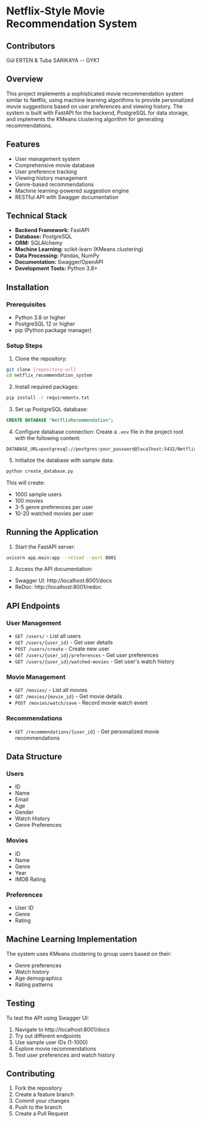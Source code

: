 # Netflix-Style Movie Recommendation System

## Contributors
Gül ERTEN & Tuba SARIKAYA -- GYK1

## Overview
This project implements a sophisticated movie recommendation system similar to Netflix, using machine learning algorithms to provide personalized movie suggestions based on user preferences and viewing history. The system is built with FastAPI for the backend, PostgreSQL for data storage, and implements the KMeans clustering algorithm for generating recommendations.

## Features
- User management system
- Comprehensive movie database
- User preference tracking
- Viewing history management
- Genre-based recommendations
- Machine learning-powered suggestion engine
- RESTful API with Swagger documentation

## Technical Stack
- **Backend Framework:** FastAPI
- **Database:** PostgreSQL
- **ORM:** SQLAlchemy
- **Machine Learning:** scikit-learn (KMeans clustering)
- **Data Processing:** Pandas, NumPy
- **Documentation:** Swagger/OpenAPI
- **Development Tools:** Python 3.8+

## Installation

### Prerequisites
- Python 3.8 or higher
- PostgreSQL 12 or higher
- pip (Python package manager)

### Setup Steps

1. Clone the repository:
```bash
git clone [repository-url]
cd netflix_recommendation_system
```

2. Install required packages:
```bash
pip install -r requirements.txt
```

3. Set up PostgreSQL database:
```sql
CREATE DATABASE "NetflixRecommendation";
```

4. Configure database connection:
Create a `.env` file in the project root with the following content:
```env
DATABASE_URL=postgresql://postgres:your_password@localhost:5432/NetflixRecommendation
```

5. Initialize the database with sample data:
```bash
python create_database.py
```
This will create:
- 1000 sample users
- 100 movies
- 3-5 genre preferences per user
- 10-20 watched movies per user

## Running the Application

1. Start the FastAPI server:
```bash
uvicorn app.main:app --reload --port 8001
```

2. Access the API documentation:
- Swagger UI: http://localhost:8001/docs
- ReDoc: http://localhost:8001/redoc

## API Endpoints

### User Management
- `GET /users/` - List all users
- `GET /users/{user_id}` - Get user details
- `POST /users/create` - Create new user
- `GET /users/{user_id}/preferences` - Get user preferences
- `GET /users/{user_id}/watched-movies` - Get user's watch history

### Movie Management
- `GET /movies/` - List all movies
- `GET /movies/{movie_id}` - Get movie details
- `POST /movies/watch/save` - Record movie watch event

### Recommendations
- `GET /recommendations/{user_id}` - Get personalized movie recommendations

## Data Structure

### Users
- ID
- Name
- Email
- Age
- Gender
- Watch History
- Genre Preferences

### Movies
- ID
- Name
- Genre
- Year
- IMDB Rating

### Preferences
- User ID
- Genre
- Rating

## Machine Learning Implementation
The system uses KMeans clustering to group users based on their:
- Genre preferences
- Watch history
- Age demographics
- Rating patterns

## Testing
To test the API using Swagger UI:
1. Navigate to http://localhost:8001/docs
2. Try out different endpoints
3. Use sample user IDs (1-1000)
4. Explore movie recommendations
5. Test user preferences and watch history

## Contributing
1. Fork the repository
2. Create a feature branch
3. Commit your changes
4. Push to the branch
5. Create a Pull Request


